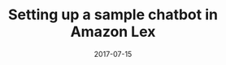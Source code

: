 ---
date: 2017-07-15
title: Setting up a sample chatbot in Amazon Lex
video_id: RR8BXqRw1nk
description: A short introduction to creating a chatbot using Amazon Lex.
categories:
  - Miscellaneous
resources:
  - name: Source code
    link: https://github.com/skilltemplates/
  - name: Dabble Lab
    link: https://dabblelab.com
type: Video
set: 
set_order: 11
---